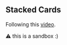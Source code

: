 ## Stacked Cards

Following this [video](https://www.youtube.com/watch?v=29deL9MFfWc&ab_channel=Fireship).

:warning: this is a sandbox :)
